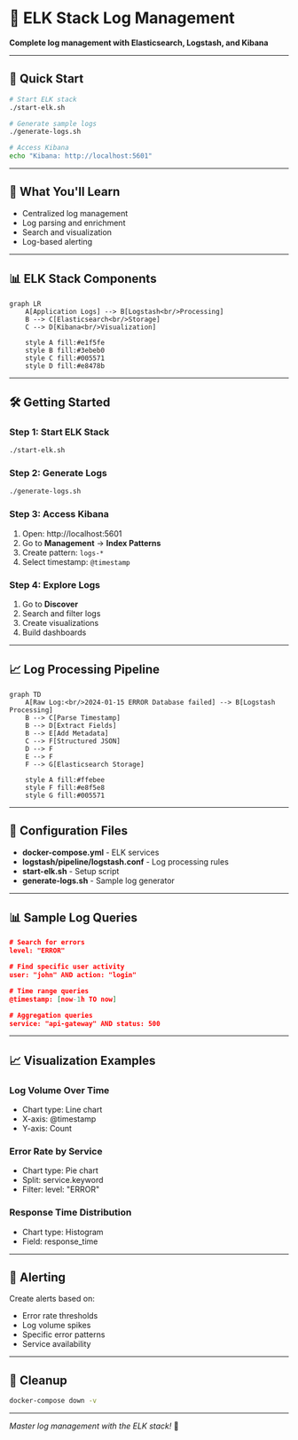 # 📝 ELK Stack Log Management

**Complete log management with Elasticsearch, Logstash, and Kibana**

---

## 🚀 Quick Start

```bash
# Start ELK stack
./start-elk.sh

# Generate sample logs
./generate-logs.sh

# Access Kibana
echo "Kibana: http://localhost:5601"
```

---

## 🎯 What You'll Learn

- Centralized log management
- Log parsing and enrichment
- Search and visualization
- Log-based alerting

---

## 📊 ELK Stack Components

```mermaid
graph LR
    A[Application Logs] --> B[Logstash<br/>Processing]
    B --> C[Elasticsearch<br/>Storage]
    C --> D[Kibana<br/>Visualization]
    
    style A fill:#e1f5fe
    style B fill:#3ebeb0
    style C fill:#005571
    style D fill:#e8478b
```

---

## 🛠️ Getting Started

### **Step 1: Start ELK Stack**
```bash
./start-elk.sh
```

### **Step 2: Generate Logs**
```bash
./generate-logs.sh
```

### **Step 3: Access Kibana**
1. Open: http://localhost:5601
2. Go to **Management** → **Index Patterns**
3. Create pattern: `logs-*`
4. Select timestamp: `@timestamp`

### **Step 4: Explore Logs**
1. Go to **Discover**
2. Search and filter logs
3. Create visualizations
4. Build dashboards

---

## 📈 Log Processing Pipeline

```mermaid
graph TD
    A[Raw Log:<br/>2024-01-15 ERROR Database failed] --> B[Logstash Processing]
    B --> C[Parse Timestamp]
    B --> D[Extract Fields]
    B --> E[Add Metadata]
    C --> F[Structured JSON]
    D --> F
    E --> F
    F --> G[Elasticsearch Storage]
    
    style A fill:#ffebee
    style F fill:#e8f5e8
    style G fill:#005571
```

---

## 🔧 Configuration Files

- **docker-compose.yml** - ELK services
- **logstash/pipeline/logstash.conf** - Log processing rules
- **start-elk.sh** - Setup script
- **generate-logs.sh** - Sample log generator

---

## 📊 Sample Log Queries

```json
# Search for errors
level: "ERROR"

# Find specific user activity
user: "john" AND action: "login"

# Time range queries
@timestamp: [now-1h TO now]

# Aggregation queries
service: "api-gateway" AND status: 500
```

---

## 📈 Visualization Examples

### **Log Volume Over Time**
- Chart type: Line chart
- X-axis: @timestamp
- Y-axis: Count

### **Error Rate by Service**
- Chart type: Pie chart
- Split: service.keyword
- Filter: level: "ERROR"

### **Response Time Distribution**
- Chart type: Histogram
- Field: response_time

---

## 🚨 Alerting

Create alerts based on:
- Error rate thresholds
- Log volume spikes
- Specific error patterns
- Service availability

---

## 🧹 Cleanup

```bash
docker-compose down -v
```

---

*Master log management with the ELK stack!* 📝
